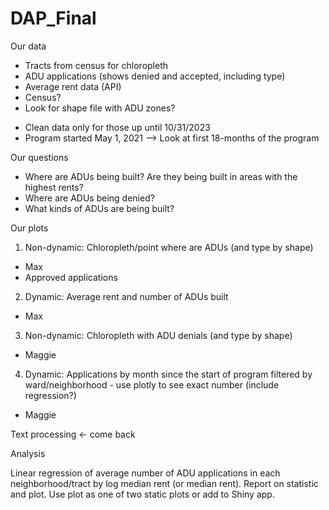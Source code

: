 # DAP_Final

Our data
- Tracts from census for chloropleth
- ADU applications (shows denied and accepted, including type)
- Average rent data (API)
- Census? 
- Look for shape file with ADU zones?

* Clean data only for those up until 10/31/2023
* Program started May 1, 2021
--> Look at first 18-months of the program

Our questions
- Where are ADUs being built? Are they being built in areas with the highest rents?
- Where are ADUs being denied?
- What kinds of ADUs are being built? 

Our plots

1. Non-dynamic: Chloropleth/point where are ADUs (and type by shape)
  - Max
  - Approved applications
2. Dynamic: Average rent and number of ADUs built
  - Max
3. Non-dynamic: Chloropleth with ADU denials (and type by shape)
  - Maggie
4. Dynamic: Applications by month since the start of program filtered by ward/neighborhood - use plotly to see exact number (include regression?)
  - Maggie 

Text processing <- come back

Analysis

Linear regression of average number of ADU applications in each neighborhood/tract by log median rent (or median rent). Report on statistic and plot. Use plot as one of two static plots or add to Shiny app. 